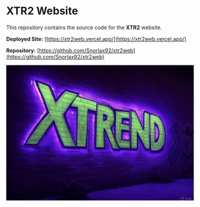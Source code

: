 # XTR2 Website

This repository contains the source code for the **XTR2** website.

**Deployed Site:** [https://xtr2web.vercel.app/](https://xtr2web.vercel.app/)

**Repository:** [https://github.com/Snorlax92/xtr2web](https://github.com/Snorlax92/xtr2web)

![Logo](https://raw.githubusercontent.com/Snorlax92/xtr2web/main/src/logo.jpg)
